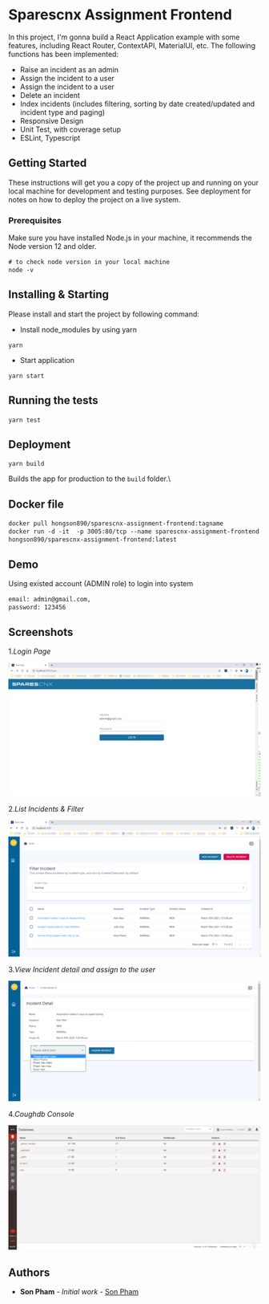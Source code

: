 # Sparescnx Assignment Frontend

In this project, I'm gonna build a React Application example with some features, including React Router, ContextAPI, MaterialUI, etc. 
The following functions has been implemented:

- Raise an incident as an admin
- Assign the incident to a user
- Assign the incident to a user
- Delete an incident
- Index incidents (includes filtering, sorting by date created/updated and incident type and paging)
- Responsive Design
- Unit Test, with coverage setup
- ESLint, Typescript

## Getting Started

These instructions will get you a copy of the project up and running on your local machine for development and testing purposes. See deployment for notes on how to deploy the project on a live system.

### Prerequisites

Make sure you have installed Node.js in your machine, it recommends the Node version 12 and older.

```
# to check node version in your local machine
node -v
```

## Installing & Starting

Please install and start the project by following command:

- Install node_modules by using yarn
```
yarn
```

- Start application
```
yarn start
```

## Running the tests
```
yarn test
```

## Deployment
```
yarn build
```

Builds the app for production to the `build` folder.\

## Docker file
```
docker pull hongson890/sparescnx-assignment-frontend:tagname
docker run -d -it  -p 3005:80/tcp --name sparescnx-assignment-frontend hongson890/sparescnx-assignment-frontend:latest
```


## Demo
Using existed account (ADMIN role) to login into system
```
email: admin@gmail.com,
password: 123456
```

## Screenshots
1._Login Page_

![ScreenShot](https://raw.githubusercontent.com/hongson890/sparescnx-assignment-frontend/main/src/screenshots/login.png)

2._List Incidents & Filter_

![ScreenShot](https://raw.githubusercontent.com/hongson890/sparescnx-assignment-frontend/main/src/screenshots/home.png)

3._View Incident detail and assign to the user_

![ScreenShot](https://raw.githubusercontent.com/hongson890/sparescnx-assignment-frontend/main/src/screenshots/assignment.png)

4._Coughdb Console_

![ScreenShot](https://raw.githubusercontent.com/hongson890/sparescnx-assignment-frontend/main/src/screenshots/couchdb.png)



## Authors

* **Son Pham** - *Initial work* - [Son Pham](https://github.com/hongson890)


